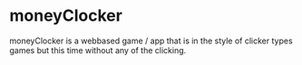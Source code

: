 # moneyClocker
moneyClocker is a webbased game / app that is in the style of clicker types games but this time without any of the clicking. 
